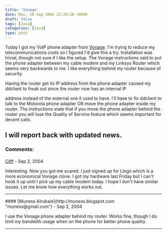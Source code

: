 ```yaml
---
title: 'Vonage'
date: Mon, 20 Sep 2004 23:20:20 +0000
draft: false
tags: [Java]
categories: [Java]
type: post
---
```


Today I got my VoIP phone adapter from [Vonage](http://www.vonage.com). I'm trying to reduce my telecommunications costs so I figured I'd give this a try. Installation was trivial, though not sure if I like the setup. The Vonage instructions said to put the phone adapter between my cable modem and my Linksys Router which seems very backwards to me. I like everything behind my router because of security.

Having the router get its IP address from the phone adapter caused my ddclient to freak out since the router now has an internal IP

address instead of the external one it used to have. I'll have to fix ddclient to talk to the Motorola phone adapter OR move the phone adapter inside my router. The instructions state that if you move the phone adapter behind the router you will lose the Quality of Service feature which seems important for decent calls.

I will report back with updated news.
---
### Comments:
#### 
[Cliff](http://www.jroller.com/page/Cliff "") - <time datetime="2004-09-21 10:34:27">Sep 2, 2004</time>

Interesting. Now you got me scared. I just signed up for Lingo which is a more economical Vonage clone. I got my hardware last Friday but I can't hook it up until I pick up my cable modem today. I hope I don't have similar issues. Let me know how everything works out.
<hr />
#### 
[Muness Alrubaie](http://muness.blogspot.com "muness@gmail.com") - <time datetime="2004-09-21 12:43:09">Sep 2, 2004</time>

I use the Vonage phone adapter behind my router. Works fine, though I do limit my bandwith usage when on the phone for better phone quality.
<hr />
